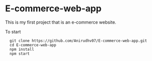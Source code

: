 # E-commerce-web-app

This is my first project that is an e-commerce website.

   To start
     
      git clone https://github.com/Anirudhv07/E-commerce-web-app.git
      cd E-commerce-web-app
      npm install
      npm start
